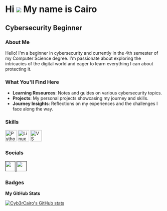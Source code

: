 # Hi ![](https://user-images.githubusercontent.com/18350557/176309783-0785949b-9127-417c-8b55-ab5a4333674e.gif) My name is Cairo

## Cybersecurity Beginner

### About Me 

Hello! I'm a beginner in cybersecurity and currently in the 4th semester of my Computer Science degree. I'm passionate about exploring the intricacies of the digital world and eager to learn everything I can about protecting it.

### What You'll Find Here 

- **Learning Resources**: Notes and guides on various cybersecurity topics.
- **Projects**: My personal projects showcasing my journey and skills.
- **Journey Insights**: Reflections on my experiences and the challenges I face along the way.

### Skills

<p align="left">
<a href="https://www.python.org/" target="_blank" rel="noreferrer"><img src="https://raw.githubusercontent.com/danielcranney/readme-generator/main/public/icons/skills/python-colored.svg" width="36" height="36" alt="Python" /></a>
<a href="https://www.linux.org" target="_blank" rel="noreferrer"><img src="https://raw.githubusercontent.com/danielcranney/readme-generator/main/public/icons/skills/linux-colored.svg" width="36" height="36" alt="Linux" /></a>
<a href="https://code.visualstudio.com/" target="_blank" rel="noreferrer"><img src="https://raw.githubusercontent.com/danielcranney/readme-generator/main/public/icons/skills/visualstudiocode.svg" width="36" height="36" alt="VS Code" /></a>
</p>

### Socials

<p align="left"> 
<a href="" target="_blank" rel="noreferrer"> 
    <img src="https://raw.githubusercontent.com/danielcranney/readme-generator/main/public/icons/socials/github.svg" width="32" height="32" />
</a> 
<a href="" target="_blank" rel="noreferrer"> 
    <img src="https://raw.githubusercontent.com/danielcranney/readme-generator/main/public/icons/socials/linkedin.svg" width="32" height="32" />
</a> 
</p>

### Badges

<b>My GitHub Stats</b>

<a href="http://www.github.com/Cyb3rCairo"><img src="https://github-readme-stats.vercel.app/api?username=Cyb3rCairo&show_icons=true&hide=&count_private=true&title_color=84cc16&text_color=ffffff&icon_color=84cc16&bg_color=1c1917&hide_border=true&show_icons=true" alt="Cyb3rCairo's GitHub stats" /></a>
